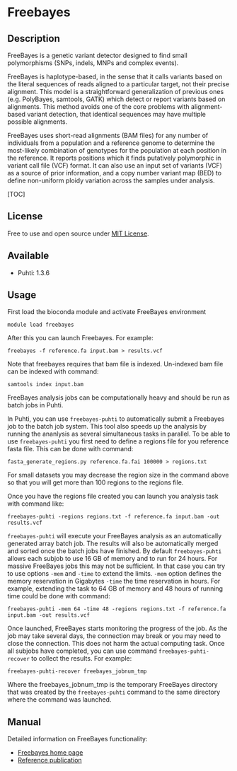 
# Freebayes

## Description

FreeBayes is a genetic variant detector designed to find small polymorphisms (SNPs, indels, MNPs and complex events).

FreeBayes is haplotype-based, in the sense that it calls variants based on the literal sequences of reads aligned to a particular target, not their precise alignment. This model is a straightforward generalization of previous ones (e.g. PolyBayes, samtools, GATK) which detect or report variants based on alignments. This method avoids one of the core problems with alignment-based variant detection, that identical sequences may have multiple possible alignments.

FreeBayes uses short-read alignments (BAM files) for any number of individuals from a population and a reference genome to determine the most-likely combination of genotypes for the population at each position in the reference. It reports positions which it finds putatively polymorphic in variant call file (VCF) format. It can also use an input set of variants (VCF) as a source of prior information, and a copy number variant map (BED) to define non-uniform ploidy variation across the samples under analysis.

[TOC]

## License

Free to use and open source under [MIT License](https://raw.githubusercontent.com/freebayes/freebayes/master/LICENSE).

## Available

*    Puhti: 1.3.6 

## Usage
First load the bioconda module and activate FreeBayes environment
```text
module load freebayes
```

After this you can launch Freebayes. For example:
```text
freebayes -f reference.fa input.bam > results.vcf
```

Note that freebayes requires that bam file is indexed. Un-indexed bam file can be indexed with command:
```text
samtools index input.bam
```

FreeBayes analysis jobs can be computationally heavy and should be run as batch jobs in Puhti.

In Puhti, you can use `freebayes-puhti` to automatically submit a Freebayes job to the batch job system.
This tool also speeds up the analysis by running the ananlysis as several simultaneous tasks in parallel.
To be able to use `freebayes-puhti`  you first need to define a regions file for you reference fasta file.
This can be done with command:

```text
fasta_generate_regions.py reference.fa.fai 100000 > regions.txt
```

For small datasets you may decrease the region size in the command above so that you will get more than 100 regions to the regions file.

Once you have the regions file created you can launch you analysis task with command like:

```text
freebayes-puhti -regions regions.txt -f reference.fa input.bam -out results.vcf
```

`freebayes-puhti` will execute your FreeBayes analysis as an automatically generated array batch job. The results will also be automatically merged and sorted once the batch jobs have finished. By default `freebayes-puhti` allows each subjob to use 16 GB of memory and to run for 24 hours. For massive FreeBayes jobs this may not be sufficient. In that case you can try to use options `-mem` and `-time` to extend the limits. `-mem` option 
defines the memory reservation in Gigabytes `-time` the time reservation in hours. For example, extending the task to 64 GB of memory and 48 hours of running time could be done with command:

```text
freebayes-puhti -mem 64 -time 48 -regions regions.txt -f reference.fa input.bam -out results.vcf
```

Once launched, FreeBayes starts monitoring the progress of the job. As the job may take several days, the connection
may break or you may need to close the connection. This does not harm the actual computing task. Once all subjobs have completed, you can use command `freebayes-puhti-recover` to collect the results. For example:

```text
freebayes-puhti-recover freebayes_jobnum_tmp 
```
Where the freebayes_jobnum_tmp is the temporary FreeBayes directory that was created by the `freebayes-puhti` command to the same directory where the command was launched.



## Manual

Detailed information on FreeBayes functionality:

*   [Freebayes home page](https://github.com/ekg/freebayes/blob/master/README.md)
*   [Reference publication](https://arxiv.org/abs/1207.3907)

